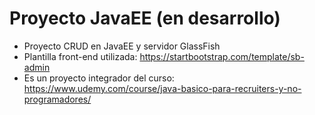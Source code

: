 # Proyecto JavaEE (en desarrollo)
- Proyecto CRUD en JavaEE y servidor GlassFish
- Plantilla front-end utilizada: https://startbootstrap.com/template/sb-admin
- Es un proyecto integrador del curso: https://www.udemy.com/course/java-basico-para-recruiters-y-no-programadores/

